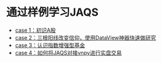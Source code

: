 # 通过样例学习JAQS

* [case 1：初识A股](case1.md)
* [case 2：三根阳线改变信仰，使用DataView神器快速做研究](case2.md)
* [case 3：认识指数增强型基金](case3.md)
* [case 4：如何将JAQS对接vnpy进行实盘交易](case4.md)

